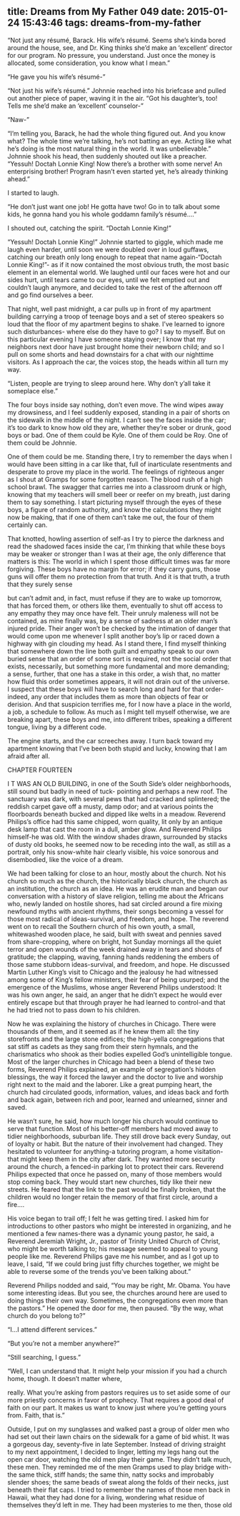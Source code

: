 title: Dreams from My Father 049
date: 2015-01-24 15:43:46
tags: dreams-from-my-father
---

“Not just any r&#233;sum&#233;, Barack. His wife’s r&#233;sum&#233;. Seems she’s kinda bored around the house, see, and Dr. King thinks she’d make an ‘excellent’ director for our program. No pressure, you understand. Just once the money is allocated, some consideration, you know what I mean.”

“He gave you his wife’s r&#233;sum&#233;-”

“Not just his wife’s r&#233;sum&#233;.” Johnnie reached into his briefcase and pulled out another piece of paper, waving it in the air. “Got his daughter’s, too! Tells me she’d make an ‘excellent’ counselor-”

“Naw-”

“I’m telling you, Barack, he had the whole thing figured out. And you know what? The whole time we’re talking, he’s not batting an eye. Acting like what he’s doing is the most natural thing in the world. It was unbelievable.” Johnnie shook his head, then suddenly shouted out like a preacher. “Yessuh! Doctah Lonnie King! Now there’s a brother with some nerve! An enterprising brother! Program hasn’t even started yet, he’s already thinking ahead.”

I started to laugh.

“He don’t just want one job! He gotta have two! Go in to talk about some kids, he gonna hand you his whole goddamn family’s r&#233;sum&#233;....”

I shouted out, catching the spirit. “Doctah Lonnie King!”

“Yessuh! Doctah Lonnie King!” Johnnie started to giggle, which made me laugh even harder, until soon we were doubled over in loud guffaws, catching our breath only long enough to repeat that name again-“Doctah Lonnie King!”- as if it now contained the most obvious truth, the most basic element in an elemental world. We laughed until our faces were hot and our sides hurt, until tears came to our eyes, until we felt emptied out and couldn’t laugh anymore, and decided to take the rest of the afternoon off and go find ourselves a beer.

That night, well past midnight, a car pulls up in front of my apartment building carrying a troop of teenage boys and a set of stereo speakers so loud that the floor of my apartment begins to shake. I’ve learned to ignore such disturbances- where else do they have to go? I say to myself. But on this particular evening I have someone staying over; I know that my neighbors next door have just brought home their newborn child; and so I pull on some shorts and head downstairs for a chat with our nighttime visitors. As I approach the car, the voices stop, the heads within all turn my way.

“Listen, people are trying to sleep around here. Why don’t y’all take it someplace else.”

The four boys inside say nothing, don’t even move. The wind wipes away my drowsiness, and I feel suddenly exposed, standing in a pair of shorts on the sidewalk in the middle of the night. I can’t see the faces inside the car; it’s too dark to know how old they are, whether they’re sober or drunk, good boys or bad. One of them could be Kyle. One of them could be Roy. One of them could be Johnnie.

One of them could be me. Standing there, I try to remember the days when I would have been sitting in a car like that, full of inarticulate resentments and desperate to prove my place in the world. The feelings of righteous anger as I shout at Gramps for some forgotten reason. The blood rush of a high school brawl. The swagger that carries me into a classroom drunk or high, knowing that my teachers will smell beer or reefer on my breath, just daring them to say something. I start picturing myself through the eyes of these boys, a figure of random authority, and know the calculations they might now be making, that if one of them can’t take me out, the four of them certainly can.

That knotted, howling assertion of self-as I try to pierce the darkness and read the shadowed faces inside the car, I’m thinking that while these boys may be weaker or stronger than I was at their age, the only difference that matters is this: The world in which I spent those difficult times was far more forgiving. These boys have no margin for error; if they carry guns, those guns will offer them no protection from that truth. And it is that truth, a truth that they surely sense

but can’t admit and, in fact, must refuse if they are to wake up tomorrow, that has forced them, or others like them, eventually to shut off access to any empathy they may once have felt. Their unruly maleness will not be contained, as mine finally was, by a sense of sadness at an older man’s injured pride. Their anger won’t be checked by the intimation of danger that would come upon me whenever I split another boy’s lip or raced down a highway with gin clouding my head. As I stand there, I find myself thinking that somewhere down the line both guilt and empathy speak to our own buried sense that an order of some sort is required, not the social order that exists, necessarily, but something more fundamental and more demanding; a sense, further, that one has a stake in this order, a wish that, no matter how fluid this order sometimes appears, it will not drain out of the universe. I suspect that these boys will have to search long and hard for that order-indeed, any order that includes them as more than objects of fear or derision. And that suspicion terrifies me, for I now have a place in the world, a job, a schedule to follow. As much as I might tell myself otherwise, we are breaking apart, these boys and me, into different tribes, speaking a different tongue, living by a different code.

The engine starts, and the car screeches away. I turn back toward my apartment knowing that I’ve been both stupid and lucky, knowing that I am afraid after all.

CHAPTER FOURTEEN

I T WAS AN OLD BUILDING, in one of the South Side’s older neighborhoods, still sound but badly in need of tuck- pointing and perhaps a new roof. The sanctuary was dark, with several pews that had cracked and splintered; the reddish carpet gave off a musty, damp odor; and at various points the floorboards beneath bucked and dipped like welts in a meadow. Reverend Philips’s office had this same chipped, worn quality, lit only by an antique desk lamp that cast the room in a dull, amber glow. And Reverend Philips himself-he was old. With the window shades drawn, surrounded by stacks of dusty old books, he seemed now to be receding into the wall, as still as a portrait, only his snow-white hair clearly visible, his voice sonorous and disembodied, like the voice of a dream.

We had been talking for close to an hour, mostly about the church. Not his church so much as the church, the historically black church, the church as an institution, the church as an idea. He was an erudite man and began our conversation with a history of slave religion, telling me about the Africans who, newly landed on hostile shores, had sat circled around a fire mixing newfound myths with ancient rhythms, their songs becoming a vessel for those most radical of ideas-survival, and freedom, and hope. The reverend went on to recall the Southern church of his own youth, a small, whitewashed wooden place, he said, built with sweat and pennies saved from share-cropping, where on bright, hot Sunday mornings all the quiet terror and open wounds of the week drained away in tears and shouts of gratitude; the clapping, waving, fanning hands reddening the embers of those same stubborn ideas-survival, and freedom, and hope. He discussed Martin Luther King’s visit to Chicago and the jealousy he had witnessed among some of King’s fellow ministers, their fear of being usurped; and the emergence of the Muslims, whose anger Reverend Philips understood: It was his own anger, he said, an anger that he didn’t expect he would ever entirely escape but that through prayer he had learned to control-and that he had tried not to pass down to his children.

Now he was explaining the history of churches in Chicago. There were thousands of them, and it seemed as if he knew them all: the tiny storefronts and the large stone edifices; the high-yella congregations that sat stiff as cadets as they sang from their stern hymnals, and the charismatics who shook as their bodies expelled God’s unintelligible tongue. Most of the larger churches in Chicago had been a blend of these two forms, Reverend Philips explained, an example of segregation’s hidden blessings, the way it forced the lawyer and the doctor to live and worship right next to the maid and the laborer. Like a great pumping heart, the church had circulated goods, information, values, and ideas back and forth and back again, between rich and poor, learned and unlearned, sinner and saved.

He wasn’t sure, he said, how much longer his church would continue to serve that function. Most of his better-off members had moved away to tidier neighborhoods, suburban life. They still drove back every Sunday, out of loyalty or habit. But the nature of their involvement had changed. They hesitated to volunteer for anything-a tutoring program, a home visitation-that might keep them in the city after dark. They wanted more security around the church, a fenced-in parking lot to protect their cars. Reverend Philips expected that once he passed on, many of those members would stop coming back. They would start new churches, tidy like their new streets. He feared that the link to the past would be finally broken, that the children would no longer retain the memory of that first circle, around a fire....

His voice began to trail off; I felt he was getting tired. I asked him for introductions to other pastors who might be interested in organizing, and he mentioned a few names-there was a dynamic young pastor, he said, a Reverend Jeremiah Wright, Jr., pastor of Trinity United Church of Christ, who might be worth talking to; his message seemed to appeal to young people like me. Reverend Philips gave me his number, and as I got up to leave, I said, “If we could bring just fifty churches together, we might be able to reverse some of the trends you’ve been talking about.”

Reverend Philips nodded and said, “You may be right, Mr. Obama. You have some interesting ideas. But you see, the churches around here are used to doing things their own way. Sometimes, the congregations even more than the pastors.” He opened the door for me, then paused. “By the way, what church do you belong to?”

“I...I attend different services.”

“But you’re not a member anywhere?”

“Still searching, I guess.”

“Well, I can understand that. It might help your mission if you had a church home, though. It doesn’t matter where,

really. What you’re asking from pastors requires us to set aside some of our more priestly concerns in favor of prophecy. That requires a good deal of faith on our part. It makes us want to know just where you’re getting yours from. Faith, that is.”

Outside, I put on my sunglasses and walked past a group of older men who had set out their lawn chairs on the sidewalk for a game of bid whist. It was a gorgeous day, seventy-five in late September. Instead of driving straight to my next appointment, I decided to linger, letting my legs hang out the open car door, watching the old men play their game. They didn’t talk much, these men. They reminded me of the men Gramps used to play bridge with-the same thick, stiff hands; the same thin, natty socks and improbably slender shoes; the same beads of sweat along the folds of their necks, just beneath their flat caps. I tried to remember the names of those men back in Hawaii, what they had done for a living, wondering what residue of themselves they’d left in me. They had been mysteries to me then, those old

